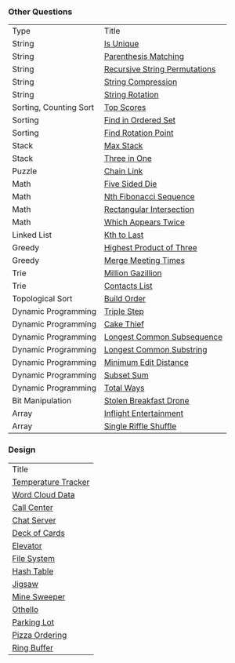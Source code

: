 
### Other Questions

<table>
  <tr>
    <td>Type</td>
    <td>Title</td>
  </tr>
  <tr>
    <td>String</td>
    <td><a href="../assets/strings/questions/is_unique/is_unique.js">Is Unique</a></td>
  </tr>
  <tr>
    <td>String</td>
    <td><a href="../assets/strings/questions/parenthesis_matching/parenthesis_matching.js">Parenthesis Matching</a></td>
  </tr>
  <tr>
    <td>String</td>
    <td><a href="../assets/strings/questions/recursive_string_permutations/recursive_string_permutations.js">Recursive String Permutations</a></td>
  </tr>
  <tr>
    <td>String</td>
    <td><a href="../assets/strings/questions/string_compression/string_compression.js">String Compression</a></td>
  </tr>
  <tr>
    <td>String</td>
    <td><a href="../assets/strings/questions/string_rotation/string_rotation.js">String Rotation</a></td>
  </tr>
  <tr>
    <td>Sorting, Counting Sort</td>
    <td><a href="../assets/sort/questions/top_scores/top_scores.js">Top Scores</a></td>
  </tr>
  <tr>
    <td>Sorting</td>
    <td><a href="../assets/sort/questions/find_in_ordered_set/find_in_ordered_set.js">Find in Ordered Set</a></td>
  </tr>
  <tr>
    <td>Sorting</td>
    <td><a href="../assets/sort/questions/find_rotation_point/find_rotation_point.js">Find Rotation Point</a></td>
  </tr>
  <tr>
    <td>Stack</td>
    <td><a href="../assets/queues_and_stacks/questions/max_stack/max_stack.js">Max Stack</a></td>
  </tr>
  <tr>
    <td>Stack</td>
    <td><a href="../assets/queues_and_stacks/questions/three_in_one/three_in_one.js">Three in One</a></td>
  </tr>
  <tr>
    <td>Puzzle</td>
    <td><a href="../assets/puzzles/questions/chain_link/chain_link.md">Chain Link</a></td>
  </tr>
  <tr>
    <td>Math</td>
    <td><a href="../assets/math/questions/five_sided_die/five_sided_die.js">Five Sided Die</a></td>
  </tr>
  <tr>
    <td>Math</td>
    <td><a href="../assets/math/questions/nth_fibonacci_sequence/nth_fibonacci_sequence.js">Nth Fibonacci Sequence</a></td>
  </tr>
  <tr>
    <td>Math</td>
    <td><a href="../assets/math/questions/rectangular_intersection/rectangular_intersection.js">Rectangular Intersection</a></td>
  </tr>
  <tr>
    <td>Math</td>
    <td><a href="../assets/math/questions/which_appears_twice/which_appears_twice.js">Which Appears Twice</a></td>
  </tr>
  <tr>
    <td>Linked List</td>
    <td><a href="../assets/linked_lists/questions/kth_to_last/kth_to_last.js">Kth to Last</a></td>
  </tr>
  <tr>
    <td>Greedy</td>
    <td><a href="../assets/greedy/questions/highest_product_of_three/highest_product_of_three.js">Highest Product of Three</a></td>
  </tr>
  <tr>
    <td>Greedy</td>
    <td><a href="../assets/greedy/questions/merge_meeting_times/merge_meeting_times.js">Merge Meeting Times</a></td>
  </tr>
  <tr>
    <td>Trie</td>
    <td><a href="../assets/graphs/questions/trie/million_gazillion/million_gazillion.js">Million Gazillion</a></td>
  </tr>
  <tr>
    <td>Trie</td>
    <td><a href="../assets/graphs/questions/trie/_contacts_list/contacts_list.js">Contacts List</a></td>
  </tr>
  <tr>
    <td>Topological Sort</td>
    <td><a href="../assets/graphs/questions/topological_sort/build_order/build_order.js">Build Order</a></td>
  </tr>
  <tr>
    <td>Dynamic Programming</td>
    <td><a href="../assets/dynamic_programming/questions/_triple_step/triple_step.js">Triple Step</a></td>
  </tr>
  <tr>
    <td>Dynamic Programming</td>
    <td><a href="../assets/dynamic_programming/questions/cake_thief/cake_thief.js">Cake Thief</a></td>
  </tr>
  <tr>
    <td>Dynamic Programming</td>
    <td><a href="../assets/dynamic_programming/questions/longest_common_subsequence/longest_common_subsequence.js">Longest Common Subsequence</a></td>
  </tr>
  <tr>
    <td>Dynamic Programming</td>
    <td><a href="../assets/dynamic_programming/questions/longest_common_substring/longest_common_substring.js">Longest Common Substring</a></td>
  </tr>
  <tr>
    <td>Dynamic Programming</td>
    <td><a href="../assets/dynamic_programming/questions/minimum_edit_distance/minimum_edit_distance.js">Minimum Edit Distance</a></td>
  </tr>
  <tr>
    <td>Dynamic Programming</td>
    <td><a href="../assets/dynamic_programming/questions/sunset_sum/sunset_sum.js">Subset Sum</a></td>
  </tr>
  <tr>
    <td>Dynamic Programming</td>
    <td><a href="../assets/dynamic_programming/questions/total_ways/total_ways.js">Total Ways</a></td>
  </tr>
  <tr>
    <td>Bit Manipulation</td>
    <td><a href="../assets/bit_manipulation/questions/stolen_breakfast_drone/stolen_breakfast_drone.js">Stolen Breakfast Drone</a></td>
  </tr>
  <tr>
    <td>Array</td>
    <td><a href="../assets/arrays/questions/inflight_entertainment/inflight_entertainment.js">Inflight Entertainment</a></td>
  </tr>
  <tr>
    <td>Array</td>
    <td><a href="../assets/arrays/questions/single_riffle_shuffle/single_riffle_shuffle.js">Single Riffle Shuffle</a></td>
  </tr>
</table>


### Design

<table>
  <tr>
    <td>Title</td>
  </tr>
  <tr>
    <td><a href="../assets/design/questions/temperature_tracker/temperature_tracker.js">Temperature Tracker</a></td>
  </tr>
  <tr>
    <td><a href="../assets/design/questions/word_cloud_data/word_cloud_data.js">Word Cloud Data</a></td>
  </tr>
  <tr>
    <td><a href="../assets/design/questions/_call_center/call_center.js">Call Center</a></td>
  </tr>
  <tr>
    <td><a href="../assets/design/questions/_chat_server/chat_server.js">Chat Server</a></td>
  </tr>
  <tr>
    <td><a href="../assets/design/questions/_deck_of_cards/deck_of_cards.js">Deck of Cards</a></td>
  </tr>
  <tr>
    <td><a href="../assets/design/questions/_elevator/elevator.js">Elevator</a></td>
  </tr>
  <tr>
    <td><a href="../assets/design/questions/_file_system/file_system.js">File System</a></td>
  </tr>
  <tr>
    <td><a href="../assets/design/questions/_hash_table/hash_table.js">Hash Table</a></td>
  </tr>
  <tr>
    <td><a href="../assets/design/questions/_jigsaw/jigsaw.js">Jigsaw</a></td>
  </tr>
  <tr>
    <td><a href="../assets/design/questions/_mine_sweeper/mine_sweeper.js">Mine Sweeper</a></td>
  </tr>
  <tr>
    <td><a href="../assets/design/questions/_othello/othello.js">Othello</a></td>
  </tr>
  <tr>
    <td><a href="../assets/design/questions/_parking_lot/parking_lot.js">Parking Lot</a></td>
  </tr>
  <tr>
    <td><a href="../assets/design/questions/_pizza_ordering/pizza_ordering.js">Pizza Ordering</a></td>
  </tr>
  <tr>
    <td><a href="../assets/design/questions/_ring_buffer/ring_buffer.js">Ring Buffer</a></td>
  </tr>
</table>